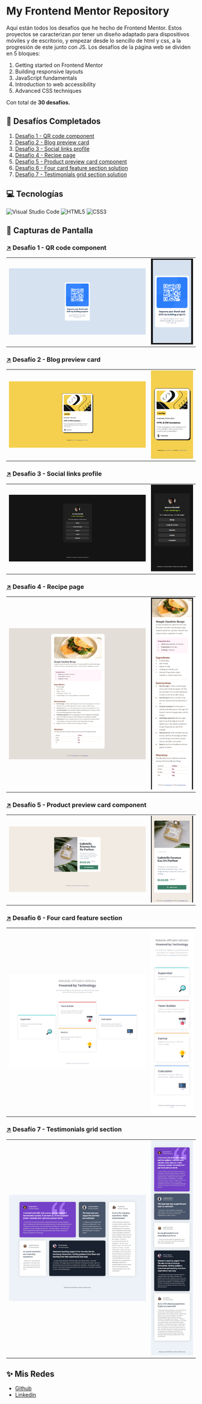 # My Frontend Mentor Repository

Aquí están todos los desafíos que he hecho de Frontend Mentor. Estos proyectos se caracterizan por tener un diseño adaptado para dispositivos móviles y de escritorio, y empezar desde lo sencillo de html y css, a la progresión de este junto con JS.
Los desafíos de la página web se dividen en 5 bloques:
<ol>
<li>Getting started on Frontend Mentor</li>
<li>Building responsive layouts</li>
<li>JavaScript fundamentals</li>
<li>Introduction to web accessibility</li>
<li>Advanced CSS techniques</li>
</ol>
Con total de <b>30 desafíos.</b> 

## 📂 Desafíos Completados

1. [Desafío 1 - QR code component](https://github.com/Lara-art/QR-code-component)
2. [Desafío 2 - Blog preview card](https://github.com/Lara-art/Blog-preview-card)
3. [Desafío 3 - Social links profile](https://github.com/Lara-art/Social-links-profile)
4. [Desafío 4 - Recipe page](https://github.com/Lara-art/Recipe-page)
5. [Desafío 5 - Product preview card component](https://github.com/Lara-art/Product-preview-card-component/)
6. [Desafío 6 - Four card feature section solution](https://github.com/Lara-art/Four-Card-Feature-Section)
7. [Desafío 7 - Testimonials grid section solution](https://github.com/Lara-art/Testimonials-grid-section)

## 💻 Tecnologías

![Visual Studio Code](https://img.shields.io/badge/Visual%20Studio%20Code-0078d7.svg?style=for-the-badge&logo=visual-studio-code&logoColor=white)
![HTML5](https://img.shields.io/badge/html5-%23E34F26.svg?style=for-the-badge&logo=html5&logoColor=white) 
![CSS3](https://img.shields.io/badge/css3-%231572B6.svg?style=for-the-badge&logo=css3&logoColor=white)

## 📸 Capturas de Pantalla

### [↗](https://github.com/Lara-art/QR-code-component) Desafío 1 - QR code component

<table>
  <tr>
    <td style="width: 75%;"><img src="https://github.com/Lara-art/QR-code-component/blob/main/QR-Screenshoot/Desktop.PNG" alt="Vista de Escritorio" style="width: 100%;"/></td>
    <td style="width: 25%;"><img src="https://github.com/Lara-art/QR-code-component/blob/main/QR-Screenshoot/mobile.PNG"  alt="Vista Móvil" style="width: 100%;"/></td>
  </tr>
</table>

### [↗](https://github.com/Lara-art/Blog-preview-card) Desafío 2 - Blog preview card

<table>
  <tr>
    <td style="width: 75%;"><img src="https://github.com/Lara-art/Blog-preview-card/blob/main/screenshot/Desktop.PNG" alt="Vista de Escritorio" style="width: 100%;"/></td>
    <td style="width: 25%;"><img src="https://github.com/Lara-art/Blog-preview-card/blob/main/screenshot/Mobile.PNG"  alt="Vista Móvil" style="width: 100%;"/></td>
  </tr>
</table>

### [↗](https://github.com/Lara-art/Social-links-profile) Desafío 3 - Social links profile
<table>
  <tr>
    <td style="width: 75%;"><img src="https://github.com/Lara-art/Social-links-profile/blob/main/screenshot/Desktop.PNG" alt="Vista de Escritorio" style="width: 100%;"/></td>
    <td style="width: 25%;"><img src="https://github.com/Lara-art/Social-links-profile/blob/main/screenshot/Mobile.PNG"  alt="Vista Móvil" style="width: 100%;"/></td>
  </tr>
</table>

### [↗](https://github.com/Lara-art/Recipe-page) Desafío 4 - Recipe page
<table>
  <tr>
    <td style="width: 75%;"><img src="https://github.com/Lara-art/Recipe-page/blob/main/screenshots/Desktop.PNG" alt="Vista de Escritorio" style="width: 100%;"/></td>
    <td style="width: 25%;"><img src="https://github.com/Lara-art/Recipe-page/blob/main/screenshots/mobile.PNG"  alt="Vista Móvil" style="width: 100%;"/></td>
  </tr>
</table>

### [↗](https://github.com/Lara-art/Product-preview-card-component/) Desafío 5 - Product preview card component
<table>
  <tr>
    <td style="width: 75%;"><img src="https://github.com/Lara-art/Product-preview-card-component/blob/main/screenshot/Desktop.PNG" alt="Vista de Escritorio" style="width: 100%;"/></td>
    <td style="width: 25%;"><img src="https://github.com/Lara-art/Product-preview-card-component/blob/main/screenshot/Mobile.PNG"  alt="Vista Móvil" style="width: 100%;"/></td>
  </tr>
</table>

### [↗](https://github.com/Lara-art/Four-Card-Feature-Section) Desafío 6 - Four card feature section
<table>
  <tr>
    <td style="width: 75%;"><img src="https://github.com/Lara-art/Four-Card-Feature-Section/blob/main/screenshot/Desktop.PNG" alt="Vista de Escritorio" style="width: 100%;"/></td>
    <td style="width: 25%;"><img src="https://github.com/Lara-art/Four-Card-Feature-Section/blob/main/screenshot/Mobile.PNG"  alt="Vista Móvil" style="width: 100%;"/></td>
  </tr>
</table>

### [↗](https://github.com/Lara-art/Testimonials-grid-section) Desafío 7 - Testimonials grid section
<table>
  <tr>
    <td style="width: 75%;"><img src="https://github.com/Lara-art/Testimonials-grid-section/blob/main/screenshot/Desktop.png" alt="Vista de Escritorio" style="width: 100%;"/></td>
    <td style="width: 25%;"><img src="https://github.com/Lara-art/Testimonials-grid-section/blob/main/screenshot/Mobile.png"  alt="Vista Móvil" style="width: 100%;"/></td>
  </tr>
</table>


## ✨ Mis Redes

- [Github](https://github.com/Lara-art)
- [Linkedin](https://www.linkedin.com/in/lara-mesa-cubas)
